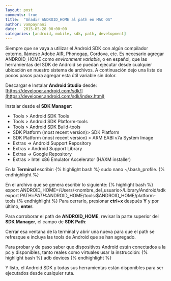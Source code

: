 ```yaml
---
layout: post
comments: true
title:  "Añadir ANDROID_HOME al path en MAC OS"
author: vampaynani
date:   2015-05-28 00:00:00
categories: [android, mobile, sdk, path, development]
---
```

Siempre que se vaya a utilizar el Android SDK con algún compilador externo, llámese Adobe AIR, Phonegap, Cordova, etc. Es necesario agregar ANDROID_HOME como *environment variable*, o en español, que las herramientas del SDK de Android se puedan ejecutar desde cualquier ubicación en nuestro sistema de archivos. A continuación dejo una lista de pocos pasos para agregar esta útil variable sin dolor.

Descargar e Instalar **Android Studio** desde:
[https://developer.android.com/sdk/](https://developer.android.com/sdk/index.html)


Instalar desde el **SDK Manager**:

- Tools > Android SDK Tools
- Tools > Android SDK Platform-tools
- Tools > Android SDK Build-tools
- SDK Platform (most recent version)> SDK Platform
- SDK Platform (most recent version) > ARM EABI v7a System Image
- Extras -> Android Support Repository
- Extras > Android Support Library
- Extras -> Google Repository
- Extras > Intel x86 Emulator Accelerator (HAXM installer)


En la **Terminal** escribir:
{% highlight bash %}
sudo nano ~/.bash_profile.
{% endhighlight %}


En el archivo que se genera escribir lo siguiente:
{% highlight bash %}
export ANDROID_HOME=/Users/<nombre_del_usuario>/Library/Android/sdk
export PATH=${PATH}:$ANDROID_HOME/tools:$ANDROID_HOME/platform-tools
{% endhighlight %}
Para cerrarlo, presionar **ctrl+x** después **Y** y por último, **enter**.

Para corroborar el path de **ANDROID_HOME**, revisar la parte superior del **SDK Manager**, el campo de **SDK Path**:

Cerrar esa ventana de la terminal y abrir una nueva para que el path se refresque e incluya las tools de Android que se han agregado.

Para probar y de paso saber que dispositivos Android están conectados a la pc y disponibles, tanto reales como virtuales usar la instrucción:
{% highlight bash %}
adb devices
{% endhighlight %}

Y listo, el Android SDK y todas sus herramientas están disponibles para ser ejecutados desde cualquier ruta.